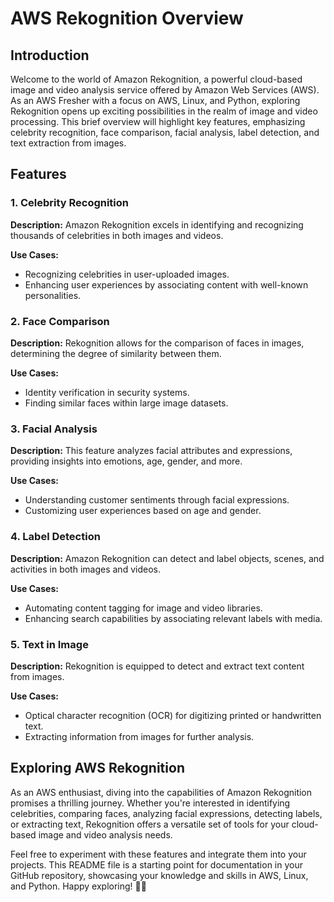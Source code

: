 # AWS Rekognition Overview

## Introduction
Welcome to the world of Amazon Rekognition, a powerful cloud-based image and video analysis service offered by Amazon Web Services (AWS). As an AWS Fresher with a focus on AWS, Linux, and Python, exploring Rekognition opens up exciting possibilities in the realm of image and video processing. This brief overview will highlight key features, emphasizing celebrity recognition, face comparison, facial analysis, label detection, and text extraction from images.

## Features

### 1. Celebrity Recognition
**Description:** Amazon Rekognition excels in identifying and recognizing thousands of celebrities in both images and videos.

**Use Cases:**
- Recognizing celebrities in user-uploaded images.
- Enhancing user experiences by associating content with well-known personalities.

### 2. Face Comparison
**Description:** Rekognition allows for the comparison of faces in images, determining the degree of similarity between them.

**Use Cases:**
- Identity verification in security systems.
- Finding similar faces within large image datasets.

### 3. Facial Analysis
**Description:** This feature analyzes facial attributes and expressions, providing insights into emotions, age, gender, and more.

**Use Cases:**
- Understanding customer sentiments through facial expressions.
- Customizing user experiences based on age and gender.

### 4. Label Detection
**Description:** Amazon Rekognition can detect and label objects, scenes, and activities in both images and videos.

**Use Cases:**
- Automating content tagging for image and video libraries.
- Enhancing search capabilities by associating relevant labels with media.

### 5. Text in Image
**Description:** Rekognition is equipped to detect and extract text content from images.

**Use Cases:**
- Optical character recognition (OCR) for digitizing printed or handwritten text.
- Extracting information from images for further analysis.

## Exploring AWS Rekognition
As an AWS enthusiast, diving into the capabilities of Amazon Rekognition promises a thrilling journey. Whether you're interested in identifying celebrities, comparing faces, analyzing facial expressions, detecting labels, or extracting text, Rekognition offers a versatile set of tools for your cloud-based image and video analysis needs.

Feel free to experiment with these features and integrate them into your projects. This README file is a starting point for documentation in your GitHub repository, showcasing your knowledge and skills in AWS, Linux, and Python. Happy exploring! 🚀✨
